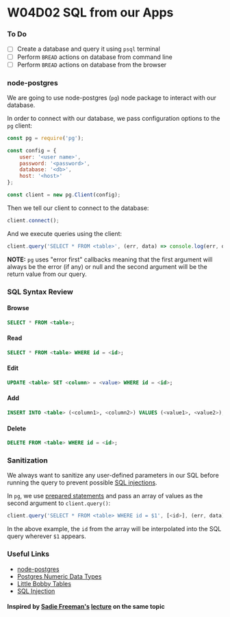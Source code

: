 # W04D02 SQL from our Apps

### To Do
- [ ] Create a database and query it using `psql` terminal
- [ ] Perform `BREAD` actions on database from command line
- [ ] Perform `BREAD` actions on database from the browser

### node-postgres

We are going to use node-postgres (`pg`) node package to interact with our database.

In order to connect with our database, we pass configuration options to the `pg` client:

```js
const pg = require('pg');

const config = {
    user: '<user name>',
    password: '<password>',
    database: '<db>',
    host: '<host>'
};

const client = new pg.Client(config);
```

Then we tell our client to connect to the database:

```js
client.connect();
```

And we execute queries using the client:

```js
client.query('SELECT * FROM <table>', (err, data) => console.log(err, data));
```

**NOTE:** `pg` uses "error first" callbacks meaning that the first argument will always be the error (if any) or null and the second argument will be the return value from our query.

### SQL Syntax Review

#### Browse

```sql
SELECT * FROM <table>;
```

#### Read

```sql
SELECT * FROM <table> WHERE id = <id>;
```

#### Edit

```sql
UPDATE <table> SET <column> = <value> WHERE id = <id>;
```

#### Add

```sql
INSERT INTO <table> (<column1>, <column2>) VALUES (<value1>, <value2>);
```

#### Delete

```sql
DELETE FROM <table> WHERE id = <id>;
```

### Sanitization

We always want to sanitize any user-defined parameters in our SQL before running the query to prevent possible [SQL injections](https://en.wikipedia.org/wiki/SQL_injection).

In `pg`, we use [prepared statements](https://en.wikipedia.org/wiki/Prepared_statement) and pass an array of values as the second argument to `client.query()`:

```js
client.query('SELECT * FROM <table> WHERE id = $1', [<id>], (err, data) => console.log(err, data));
```

In the above example, the `id` from the array will be interpolated into the SQL query wherever `$1` appears.

### Useful Links
* [node-postgres](https://node-postgres.com/)
* [Postgres Numeric Data Types](https://www.postgresql.org/docs/11/datatype-numeric.html)
* [Little Bobby Tables](https://xkcd.com/327/)
* [SQL Injection](https://en.wikipedia.org/wiki/SQL_injection)

#### Inspired by [Sadie Freeman's](https://github.com/sadief) [lecture](https://github.com/sadief/lighthouse-labs-lectures/tree/may-21-19-sql/SQL_in_our_apps) on the same topic
